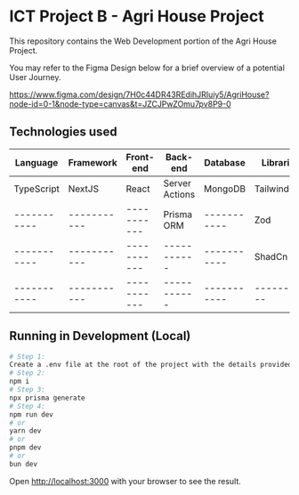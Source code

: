 # ICT Project B - Agri House Project

This repository contains the Web Development portion of the Agri House Project.

You may refer to the Figma Design below for a brief overview of a potential User Journey.

https://www.figma.com/design/7H0c44DR43REdihJRIuiy5/AgriHouse?node-id=0-1&node-type=canvas&t=JZCJPwZOmu7pv8P9-0

## Technologies used

| Language | Framework | Front-end | Back-end | Database | Libraries | Authentication | Deployment |
| ----------- | ----------- | ----------- | ----------- | ----------- | ----------- | ----------- | ----------- |
| TypeScript | NextJS | React | Server Actions | MongoDB | TailwindCSS | NextAuth | T.B.D. |
| ----------- | ----------- | ----------- | Prisma ORM |  ----------- | Zod | ----------- | ----------- |
| ----------- | ----------- | ----------- | ----------- | ----------- | ShadCn | ----------- | ----------- |
| ----------- | ----------- | ----------- | ----------- | ----------- |  -----------  | ----------- | ----------- |


## Running in Development (Local)

```bash
# Step 1: 
Create a .env file at the root of the project with the details provided in the Discord group chat
# Step 2:
npm i
# Step 3:
npx prisma generate
# Step 4:
npm run dev
# or
yarn dev
# or
pnpm dev
# or
bun dev
```

Open [http://localhost:3000](http://localhost:3000) with your browser to see the result.
